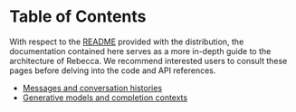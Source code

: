 
# Table of Contents



With respect to the [README](../README) provided with the distribution, the documentation
contained here serves as a more in-depth guide to the architecture of
Rebecca. We recommend interested users to consult these pages before delving
into the code and API references.

-   [Messages and conversation histories](./messages.md)
-   [Generative models and completion contexts](./context.md)

